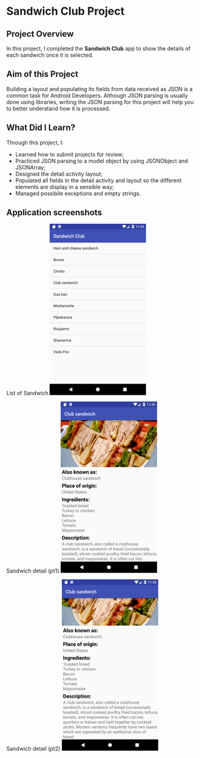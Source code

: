 # Sandwich Club Project

## Project Overview
In this project, I completed the **Sandwich Club** app to
show the details of each sandwich once it is selected.

## Aim of this Project
Building a layout and populating its fields from data received as JSON
is a common task for Android Developers. Although JSON parsing is usually
done using libraries, writing the JSON parsing for  this project will
help you to better understand how it is processed.

## What Did I Learn?
Through this project, I:
- Learned how to submit projects for review;
- Practiced JSON parsing to a model object by using JSONObject and JSONArray;
- Designed the detail activity layout;
- Populated all fields in the detail activity and layout so the different elements
are display in a sensible way;
- Managed possibile exceptions and empty strings.

## Application screenshots
List of Sandwich
<img src="../sandwich-club-screenshots/img1.png" height="50%" width="50%"/>

Sandwich detail (pt1)
<img src="../sandwich-club-screenshots/img2.png" height="50%" width="50%"/>

Sandwich detail (pt2)
<img src="../sandwich-club-screenshots/img3.png" height="50%" width="50%"/>
